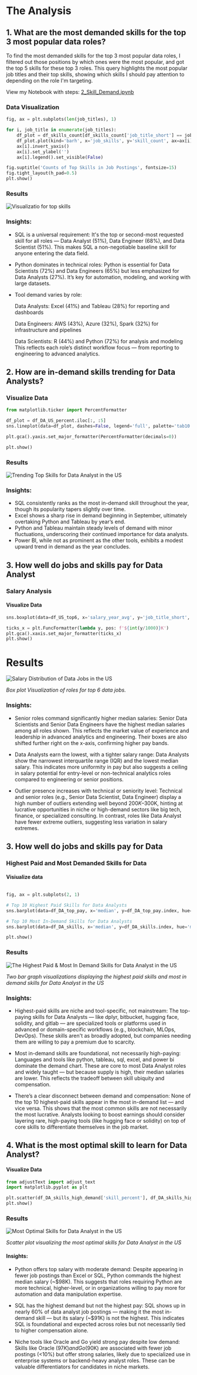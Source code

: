 # The Analysis

## 1. What are the most demanded skills for the top 3 most popular data roles?

To find the most demanded skills for the top 3 most popular data roles, I filtered out those positions by which ones were the most popular, and got the top 5 skills for these top 3 roles. This query highlights the most popular job titles and their top skills, showing which skills I should pay attention to depending on the role I'm targeting.

View my Notebook with steps:
[2_Skill_Demand.ipynb](Final_Project_1/2_Skill_Demand.ipynb)

### Data Visualization

```python
fig, ax = plt.subplots(len(job_titles), 1)

for i, job_title in enumerate(job_titles):
    df_plot = df_skills_count[df_skills_count['job_title_short'] == job_title].head(5)
    df_plot.plot(kind='barh', x='job_skills', y='skill_count', ax=ax[i], title=job_title)
    ax[i].invert_yaxis()
    ax[i].set_ylabel('')
    ax[i].legend().set_visible(False)

fig.suptitle('Counts of Top Skills in Job Postings', fontsize=15)
fig.tight_layout(h_pad=0.5)
plt.show()
```
### Results

![Visualizatio for top skills](Final_Project_1/Images/skill_demand_percents_for_data_roles.png)

### **Insights:**

- SQL is a universal requirement:
It's the top or second-most requested skill for all roles — Data Analyst (51%), Data Engineer (68%), and Data Scientist (51%). This makes SQL a non-negotiable baseline skill for anyone entering the data field.

- Python dominates in technical roles:
Python is essential for Data Scientists (72%) and Data Engineers (65%) but less emphasized for Data Analysts (27%). It’s key for automation, modeling, and working with large datasets.

- Tool demand varies by role:

    Data Analysts: Excel (41%) and Tableau (28%) for reporting and dashboards

    Data Engineers: AWS (43%), Azure (32%), Spark (32%) for infrastructure and pipelines

    Data Scientists: R (44%) and Python (72%) for analysis and modeling
    This reflects each role’s distinct workflow focus — from reporting to engineering to advanced analytics.



## 2. How are in-demand skills trending for Data Analysts?

### Visualize Data

```python
from matplotlib.ticker import PercentFormatter

df_plot = df_DA_US_percent.iloc[:, :5]
sns.lineplot(data=df_plot, dashes=False, legend='full', palette='tab10')

plt.gca().yaxis.set_major_formatter(PercentFormatter(decimals=0))

plt.show()
```

### Results

![Trending Top Skills for Data Analyst in the US](Final_Project_1/Images/trending_skills_data_analyst_us.png)

### **Insights:**

- SQL consistently ranks as the most in-demand skill throughout the year, though its popularity tapers slightly over time.  
- Excel shows a sharp rise in demand beginning in September, ultimately overtaking Python and Tableau by year’s end.  
- Python and Tableau maintain steady levels of demand with minor fluctuations, underscoring their continued importance for data analysts.  
- Power BI, while not as prominent as the other tools, exhibits a modest upward trend in demand as the year concludes.


## 3. How well do jobs and skills pay for Data Analyst


### Salary Analysis

#### Visualize Data

```python
sns.boxplot(data=df_US_top6, x='salary_year_avg', y='job_title_short', order=job_order)

ticks_x = plt.FuncFormatter(lambda y, pos: f'${int(y/1000)}K')
plt.gca().xaxis.set_major_formatter(ticks_x)
plt.show()
```
# Results
![Salary Distribution of Data Jobs in the US](Final_Project_1/Images/salary_distrution_for_data_roles.png)

*Box plot Visualization of roles for top 6 data jobs.*

### **Insights:**

- Senior roles command significantly higher median salaries:
Senior Data Scientists and Senior Data Engineers have the highest median salaries among all roles shown. This reflects the market value of experience and leadership in advanced analytics and engineering. Their boxes are also shifted further right on the x-axis, confirming higher pay bands.

- Data Analysts earn the lowest, with a tighter salary range:
Data Analysts show the narrowest interquartile range (IQR) and the lowest median salary. This indicates more uniformity in pay but also suggests a ceiling in salary potential for entry-level or non-technical analytics roles compared to engineering or senior positions.

- Outlier presence increases with technical or seniority level:
Technical and senior roles (e.g., Senior Data Scientist, Data Engineer) display a high number of outliers extending well beyond $200K–$300K, hinting at lucrative opportunities in niche or high-demand sectors like big tech, finance, or specialized consulting. In contrast, roles like Data Analyst have fewer extreme outliers, suggesting less variation in salary extremes.


## 3. How well do jobs and skills pay for Data

### Highest Paid and Most Demanded Skills for Data

#### Visiualize data
```python

fig, ax = plt.subplots(2, 1)

# Top 10 Highest Paid Skills for Data Analysts
sns.barplot(data=df_DA_top_pay, x='median', y=df_DA_top_pay.index, hue='median', ax=ax[0], palette='dark:b_r')

# Top 10 Most In-Demand Skills for Data Analysts
sns.barplot(data=df_DA_skills, x='median', y=df_DA_skills.index, hue='median', ax=ax[1], palette='light:b')

plt.show()
```
### Results


![The Highest Paid & Most In Demand Skills for Data Analyst in the US](Final_Project_1/Images/highest_paying_demanded_skills.png)

*Two bar graph visualizations displaying the highest paid skills and most in demand skills for Data Analyst in the US*

### **Insights:**

- Highest-paid skills are niche and tool-specific, not mainstream:
The top-paying skills for Data Analysts — like dplyr, bitbucket, hugging face, solidity, and gitlab — are specialized tools or platforms used in advanced or domain-specific workflows (e.g., blockchain, MLOps, DevOps). These skills aren't as broadly adopted, but companies needing them are willing to pay a premium due to scarcity.

- Most in-demand skills are foundational, not necessarily high-paying:
Languages and tools like python, tableau, sql, excel, and power bi dominate the demand chart. These are core to most Data Analyst roles and widely taught — but because supply is high, their median salaries are lower. This reflects the tradeoff between skill ubiquity and compensation.

- There’s a clear disconnect between demand and compensation:
None of the top 10 highest-paid skills appear in the most in-demand list — and vice versa. This shows that the most common skills are not necessarily the most lucrative. Analysts looking to boost earnings should consider layering rare, high-paying tools (like hugging face or solidity) on top of core skills to differentiate themselves in the job market.

## 4. What is the most optimal skill to learn for Data Analyst?

#### Visualize Data

```python
from adjustText import adjust_text
import matplotlib.pyplot as plt

plt.scatter(df_DA_skills_high_demand['skill_percent'], df_DA_skills_high_demand['median_salary'])
plt.show()
```
### Results 

![Most Optimal Skills for Data Analyst in the US](Final_Project_1/Images/optimal_skills_data_analyst.png)

*Scatter plot visualizing the most optimal skills for Data Analyst in the US*

#### Insights:

- Python offers top salary with moderate demand:
Despite appearing in fewer job postings than Excel or SQL, Python commands the highest median salary (~$98K). This suggests that roles requiring Python are more technical, higher-level, or in organizations willing to pay more for automation and data manipulation expertise.

- SQL has the highest demand but not the highest pay:
SQL shows up in nearly 60% of data analyst job postings — making it the most in-demand skill — but its salary (~$91K) is not the highest. This indicates SQL is foundational and expected across roles but not necessarily tied to higher compensation alone.

- Niche tools like Oracle and Go yield strong pay despite low demand:
Skills like Oracle ($97K) and Go ($90K) are associated with fewer job postings (<10%) but offer strong salaries, likely due to specialized use in enterprise systems or backend-heavy analyst roles. These can be valuable differentiators for candidates in niche markets.
